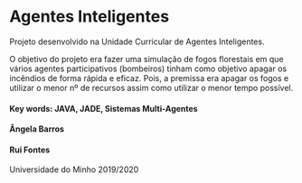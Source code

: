 # Agentes Inteligentes
Projeto desenvolvido na Unidade Curricular de Agentes Inteligentes.

O objetivo do projeto era fazer uma simulação de fogos florestais em que vários agentes participativos (bombeiros) tinham como objetivo apagar os incêndios de forma rápida e eficaz. Pois, a premissa era apagar os fogos e utilizar o menor nº de recursos assim como utilizar o menor tempo possível.

#### Key words: JAVA, JADE, Sistemas Multi-Agentes


#### Ângela Barros
#### Rui Fontes


Universidade do Minho
2019/2020
